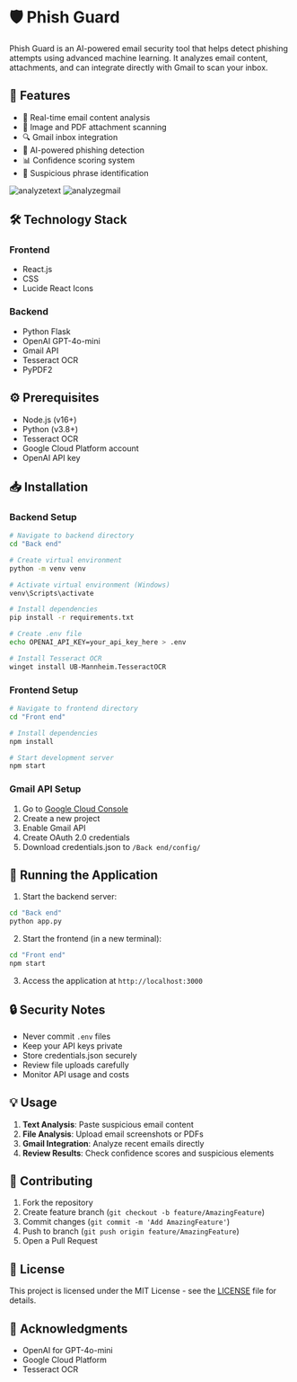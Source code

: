 # 🛡️ Phish Guard

Phish Guard is an AI-powered email security tool that helps detect phishing attempts using advanced machine learning. It analyzes email content, attachments, and can integrate directly with Gmail to scan your inbox.


## 🚀 Features

- 📧 Real-time email content analysis
- 📎 Image and PDF attachment scanning
- 🔍 Gmail inbox integration
- 🤖 AI-powered phishing detection
- 📊 Confidence scoring system
- 🎯 Suspicious phrase identification

![analyzetext](https://github.com/user-attachments/assets/1c72f4cd-808d-4971-86e3-6d275d384e9e)
![analyzegmail](https://github.com/user-attachments/assets/f97b8780-253a-422f-b8be-720a6b8708bd)


## 🛠️ Technology Stack

### Frontend

- React.js
- CSS
- Lucide React Icons

### Backend

- Python Flask
- OpenAI GPT-4o-mini
- Gmail API
- Tesseract OCR
- PyPDF2

## ⚙️ Prerequisites

- Node.js (v16+)
- Python (v3.8+)
- Tesseract OCR
- Google Cloud Platform account
- OpenAI API key

## 📥 Installation

### Backend Setup

```bash
# Navigate to backend directory
cd "Back end"

# Create virtual environment
python -m venv venv

# Activate virtual environment (Windows)
venv\Scripts\activate

# Install dependencies
pip install -r requirements.txt

# Create .env file
echo OPENAI_API_KEY=your_api_key_here > .env

# Install Tesseract OCR
winget install UB-Mannheim.TesseractOCR
```

### Frontend Setup

```bash
# Navigate to frontend directory
cd "Front end"

# Install dependencies
npm install

# Start development server
npm start
```

### Gmail API Setup

1. Go to [Google Cloud Console](https://console.cloud.google.com)
2. Create a new project
3. Enable Gmail API
4. Create OAuth 2.0 credentials
5. Download credentials.json to `/Back end/config/`

## 🚦 Running the Application

1. Start the backend server:

```bash
cd "Back end"
python app.py
```

2. Start the frontend (in a new terminal):

```bash
cd "Front end"
npm start
```

3. Access the application at `http://localhost:3000`

## 🔒 Security Notes

- Never commit `.env` files
- Keep your API keys private
- Store credentials.json securely
- Review file uploads carefully
- Monitor API usage and costs

## 💡 Usage

1. **Text Analysis**: Paste suspicious email content
2. **File Analysis**: Upload email screenshots or PDFs
3. **Gmail Integration**: Analyze recent emails directly
4. **Review Results**: Check confidence scores and suspicious elements

## 🤝 Contributing

1. Fork the repository
2. Create feature branch (`git checkout -b feature/AmazingFeature`)
3. Commit changes (`git commit -m 'Add AmazingFeature'`)
4. Push to branch (`git push origin feature/AmazingFeature`)
5. Open a Pull Request

## 📝 License

This project is licensed under the MIT License - see the [LICENSE](LICENSE) file for details.

## 🙏 Acknowledgments

- OpenAI for GPT-4o-mini
- Google Cloud Platform
- Tesseract OCR
